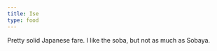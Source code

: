 ```yaml
---
title: Ise
type: food
---
```

Pretty solid Japanese fare. I like the soba, but not as much as Sobaya.
